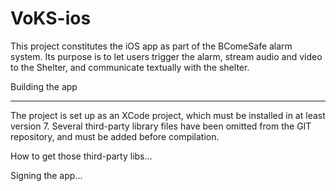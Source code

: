 VoKS-ios
========

This project constitutes the iOS app as part of the BComeSafe alarm system. Its purpose is to let users trigger the alarm, stream audio and video to the Shelter, and communicate textually with the shelter.



Building the app
________________

The project is set up as an XCode project, which must be installed in at least version 7. Several third-party library files have been omitted from the GIT repository, and must be added before compilation.

How to get those third-party libs...

Signing the app...
